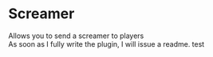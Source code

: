 # Screamer

Allows you to send a screamer to players  
As soon as I fully write the plugin, I will issue a readme. test